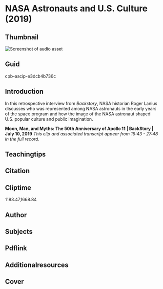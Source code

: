 # NASA Astronauts and U.S. Culture (2019)


## Thumbnail

![Screenshot of audio asset](https://s3.amazonaws.com/americanarchive.org/primary_source_sets/audio-digitized.jpg "Screenshot audio asset")


## Guid
cpb-aacip-e3dcb4b736c

## Introduction

In this retrospective interview from _Backstory_, NASA historian Roger Lanius discusses who was represented among NASA astronauts in the early years of the space program and how the image of the NASA astronaut shaped U.S. popular culture and public imagination.


<b>Moon, Man, and Myths: The 50th Anniversary of Apollo 11</b>
<b>| BackStory | July 10, 2019</b>
<i>This clip and associated transcript appear from 19:43 - 27:48 in the full record.</i>

## Teachingtips

## Citation

## Cliptime

1183.47,1668.84
## Author
## Subjects
## Pdflink
## Additionalresources
## Cover